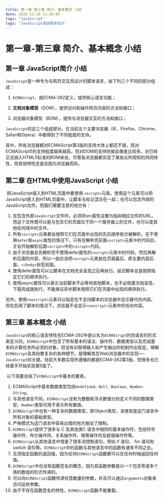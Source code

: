 ```yaml
---
title: 第一章-第三章 简介、基本概念 小结
date: 2019-11-28 11:36:05
tags: "JavaScript"
tags: "JavaScript高级程序设计"
---
```



第一章-第三章 简介、基本概念 小结
=================================


第一章 JavaScript简介 小结
--------------------------

​
`JavaScript`是一种专为与网页交互而设计的脚本语言，由下列三个不同的部分组成：

1.  `ECMAScript`，由ECMA-262定义，提供核心语言功能；

2.  **文档对象模型**（DOM），提供访问和操作网页内容的方法和接口；

3.  浏览器对象模型（BOM），提供与浏览器交互的方法和接口；

​
`JavaScript`的这三个组成部分，在当前五个主要浏览器（IE、Firefox、Chrome、Safari和Opera）中都得到了不同程度的支持。

​
其中，所有浏览器都对ECMAScript第3版的支持大体上都还不错，而对ECMAScript5的支持程度越来越高，但对DOM的支持则彼此像差比较多。对已经正式纳入HTML5标准的BOM来说，尽管各浏览器都实现了某些众所周知的共同特性，但其他特性还是会因为浏览器而异。

第二章 在HTML中使用JavaScript 小结
----------------------------------

​ 把JavaScript插入到HTML页面中要使用
`<script>`元素。使用这个元素可以把JavaScript嵌入到HTML页面中，让脚本与标记混合在一起；也可以包含外部的JavaScript文件。而我们需要注意的地方有：

1.  在包含外部`JavaScript`文件时，必须将src属性设置为指向相应文件的URL。而这个文件既可以是与包含它的页面位于同一个服务器上的文件，也可以是其他任何域中的文件。
2.  所有`<script>`元素都会按照它们在页面中出现的先后顺序依次被解析。在不使用`defer`和`async`属性的情况下，只有在解析完前面`<script>`元素中的代码后，才会开始解析后面`<script>`中的`<script>`代码。
3.  由于浏览器会先解析完不使用defer属性的`<script>`元素中的代码，然后再解析后面的内容，所以一般应该把`<script>`元素放在页面最后，即主要内容后面，`</body>`标签前面。
4.  使用defer属性可以让脚本在文档完全呈现之后再执行。延迟脚本总是按照指定它们的顺序执行。
5.  使用async属性可以表示当前脚本不必等待其他脚本，也不必阻塞文档呈现，下载完成就执行。不能保证异步脚本按照它们在页面中出现的顺序执行。

另外，使用`<noscript>`元素可以指定在不支持脚本的浏览器中显示替代的内容。但在启用了脚本的情况下，浏览器不会显示`<noscript>`元素中的任何内容。

第三章 基本概念 小结
--------------------

​
`JavaScript`的核心语言特性在ECMA-262中是以名为`ECMAScript`的伪语言的形式来定义的。`ECMAScript`中包含了所有基本的语法、操作符、数据类型以及完成基本的计算任务所必须的对象，但没有对取得输入和产生输出的机制作出规定。理解`ECMAScript`及其纷繁复杂的各种细节，是理解其在Web浏览器中的实现—-`JavaScript`的关键。目前大多数实现所遵循的都是ECMA-262第3版，但很多也已经着手开始实现第5版了。

​ 以下简要总结了`ECMAScript`中基本的要素。

1.  ECMAScript中基本数据类型包括`Undefined、Null、Boolean、Number、String`。
2.  与其他语言不同，`ECMAScript`没有为整数和浮点数值分别定义不同的数据类型，`Number`类型可用于表示所有数值。
3.  `ECMAScript`中也有一种复杂的数据类型，即Object类型，该类型是这门语言中所有对象的基础类型。
4.  严格模式为这门语言中容易出错的地方施加了限制。
5.  `ECMAScript`提供了很多与 C 及其他类C
    语言中相同的基本操作符，包括符号操作符、布尔操作符、关系操作符、相等操作符及赋值操作符等。
6.  `ECMAScript`从其他语言中借鉴了很多流控制语句，例如 if 语句、 for
    语句和 switch
    语句等。`ECMAScript`中的函数与其他语言中的函数有诸多不同之处。
7.  无须指定函数的返回值，因为任何`ECMAScript`函数都可以在任何时候返回任何值。
8.  `ECMAScript`中也没有函数签名的概念，因为其函数参数是以一个包含零或多个值的数组的形式传递的。
9.  可以向`ECMAScript`函数传递任意数量的参数，并且可以通过`arguments`对象来访问这些参数。
10. 由于不存在函数签名的特性，`ECMAScript`函数不能重载。


